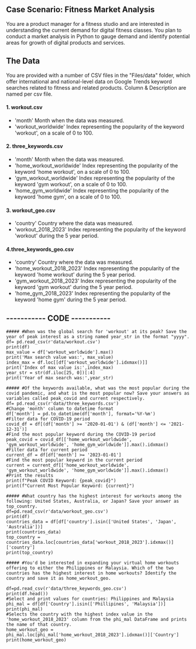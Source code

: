 ## Case Scenario: Fitness Market Analysis
You are a product manager for a fitness studio and are interested in understanding the current demand for digital fitness classes. You plan to conduct a market analysis in Python to gauge demand and identify potential areas for growth of digital products and services.

## The Data
You are provided with a number of CSV files in the "Files/data" folder, which offer international and national-level data on Google Trends keyword searches related to fitness and related products. Column & Description are named per csv file.

#### 1. workout.csv
- 'month'	Month when the data was measured.
- 'workout_worldwide'	Index representing the popularity of the keyword 'workout', on a scale of 0 to 100.
  
#### 2. three_keywords.csv
- 'month'	Month when the data was measured.
- 'home_workout_worldwide'	Index representing the popularity of the keyword 'home workout', on a scale of 0 to 100.
- 'gym_workout_worldwide'	Index representing the popularity of the keyword 'gym workout', on a scale of 0 to 100.
- 'home_gym_worldwide'	Index representing the popularity of the keyword 'home gym', on a scale of 0 to 100.

#### 3. workout_geo.csv
- 'country'	Country where the data was measured.
- 'workout_2018_2023'	Index representing the popularity of the keyword 'workout' during the 5 year period.

#### 4.three_keywords_geo.csv
- 'country'	Country where the data was measured.
- 'home_workout_2018_2023'	Index representing the popularity of the keyword 'home workout' during the 5 year period.
- 'gym_workout_2018_2023'	Index representing the popularity of the keyword 'gym workout' during the 5 year period.
- 'home_gym_2018_2023'	Index representing the popularity of the keyword 'home gym' during the 5 year period.

## ----------- CODE -----------
```import pandas as pd
##### #When was the global search for 'workout' at its peak? Save the year of peak interest as a string named year_str in the format "yyyy".
df= pd.read_csv(r'data/workout.csv')
print(df)
max_value = df['workout_worldwide'].max()
print('Max search value was:', max_value)
index_max = df.loc[[df['workout_worldwide'].idxmax()]]
print('Index of max value is:',index_max)
year_str = str(df.iloc[25, 0])[:4]
print('Year of max search was:',year_str)

##### #Of the keywords available, what was the most popular during the covid pandemic, and what is the most popular now? Save your answers as variables called peak_covid and current respectively.
df= pd.read_csv(r'data/three_keywords.csv')
#Change 'month' column to datetime format
df['month'] = pd.to_datetime(df['month'], format='%Y-%m')
#Filter data for COVID-19 period
covid_df = df[(df['month'] >= '2020-01-01') & (df['month'] <= '2021-12-31')]
#Find the most popular keyword during the COVID-19 period
peak_covid = covid_df[['home_workout_worldwide', 'gym_workout_worldwide', 'home_gym_worldwide']].max().idxmax()
#Filter data for current period 
current_df = df[df['month'] >= '2023-01-01']
#Find the most popular keyword in the current period
current = current_df[['home_workout_worldwide', 'gym_workout_worldwide', 'home_gym_worldwide']].max().idxmax()
#Print the results
print(f"Peak COVID Keyword: {peak_covid}")
print(f"Current Most Popular Keyword: {current}")

##### #What country has the highest interest for workouts among the following: United States, Australia, or Japan? Save your answer as top_country.
df=pd.read_csv(r'data/workout_geo.csv')
print(df)
countries_data = df[df['country'].isin(['United States', 'Japan', 'Australia'])]
print(countries_data)
top_country = countries_data.loc[countries_data['workout_2018_2023'].idxmax()]['country']
print(top_country)

##### #You'd be interested in expanding your virtual home workouts offering to either the Philippines or Malaysia. Which of the two countries has the highest interest in home workouts? Identify the country and save it as home_workout_geo.

df=pd.read_csv(r'data/three_keywords_geo.csv')
print(df.head())
#Select and print values for countries: Philippines and Malaysia
phi_mal = df[df['Country'].isin(['Phillipines', 'Malaysia'])]
print(phi_mal)
#Selects the country with the highest index value in the 'home_workout_2018_2023' column from the phi_mal DataFrame and prints the name of that country.
home_workout_geo = phi_mal.loc[phi_mal['home_workout_2018_2023'].idxmax()]['Country']
print(home_workout_geo)
```
